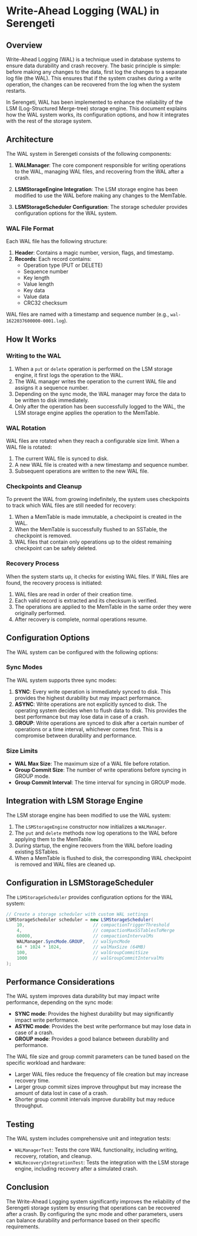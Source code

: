 # Write-Ahead Logging (WAL) in Serengeti

## Overview

Write-Ahead Logging (WAL) is a technique used in database systems to ensure data durability and crash recovery. The basic principle is simple: before making any changes to the data, first log the changes to a separate log file (the WAL). This ensures that if the system crashes during a write operation, the changes can be recovered from the log when the system restarts.

In Serengeti, WAL has been implemented to enhance the reliability of the LSM (Log-Structured Merge-tree) storage engine. This document explains how the WAL system works, its configuration options, and how it integrates with the rest of the storage system.

## Architecture

The WAL system in Serengeti consists of the following components:

1. **WALManager**: The core component responsible for writing operations to the WAL, managing WAL files, and recovering from the WAL after a crash.

2. **LSMStorageEngine Integration**: The LSM storage engine has been modified to use the WAL before making any changes to the MemTable.

3. **LSMStorageScheduler Configuration**: The storage scheduler provides configuration options for the WAL system.

### WAL File Format

Each WAL file has the following structure:

1. **Header**: Contains a magic number, version, flags, and timestamp.
2. **Records**: Each record contains:
   - Operation type (PUT or DELETE)
   - Sequence number
   - Key length
   - Value length
   - Key data
   - Value data
   - CRC32 checksum

WAL files are named with a timestamp and sequence number (e.g., `wal-1622037600000-0001.log`).

## How It Works

### Writing to the WAL

1. When a `put` or `delete` operation is performed on the LSM storage engine, it first logs the operation to the WAL.
2. The WAL manager writes the operation to the current WAL file and assigns it a sequence number.
3. Depending on the sync mode, the WAL manager may force the data to be written to disk immediately.
4. Only after the operation has been successfully logged to the WAL, the LSM storage engine applies the operation to the MemTable.

### WAL Rotation

WAL files are rotated when they reach a configurable size limit. When a WAL file is rotated:

1. The current WAL file is synced to disk.
2. A new WAL file is created with a new timestamp and sequence number.
3. Subsequent operations are written to the new WAL file.

### Checkpoints and Cleanup

To prevent the WAL from growing indefinitely, the system uses checkpoints to track which WAL files are still needed for recovery:

1. When a MemTable is made immutable, a checkpoint is created in the WAL.
2. When the MemTable is successfully flushed to an SSTable, the checkpoint is removed.
3. WAL files that contain only operations up to the oldest remaining checkpoint can be safely deleted.

### Recovery Process

When the system starts up, it checks for existing WAL files. If WAL files are found, the recovery process is initiated:

1. WAL files are read in order of their creation time.
2. Each valid record is extracted and its checksum is verified.
3. The operations are applied to the MemTable in the same order they were originally performed.
4. After recovery is complete, normal operations resume.

## Configuration Options

The WAL system can be configured with the following options:

### Sync Modes

The WAL system supports three sync modes:

1. **SYNC**: Every write operation is immediately synced to disk. This provides the highest durability but may impact performance.
2. **ASYNC**: Write operations are not explicitly synced to disk. The operating system decides when to flush data to disk. This provides the best performance but may lose data in case of a crash.
3. **GROUP**: Write operations are synced to disk after a certain number of operations or a time interval, whichever comes first. This is a compromise between durability and performance.

### Size Limits

- **WAL Max Size**: The maximum size of a WAL file before rotation.
- **Group Commit Size**: The number of write operations before syncing in GROUP mode.
- **Group Commit Interval**: The time interval for syncing in GROUP mode.

## Integration with LSM Storage Engine

The LSM storage engine has been modified to use the WAL system:

1. The `LSMStorageEngine` constructor now initializes a `WALManager`.
2. The `put` and `delete` methods now log operations to the WAL before applying them to the MemTable.
3. During startup, the engine recovers from the WAL before loading existing SSTables.
4. When a MemTable is flushed to disk, the corresponding WAL checkpoint is removed and WAL files are cleaned up.

## Configuration in LSMStorageScheduler

The `LSMStorageScheduler` provides configuration options for the WAL system:

```java
// Create a storage scheduler with custom WAL settings
LSMStorageScheduler scheduler = new LSMStorageScheduler(
    10,                          // compactionTriggerThreshold
    4,                           // compactionMaxSSTablesToMerge
    60000,                       // compactionIntervalMs
    WALManager.SyncMode.GROUP,   // walSyncMode
    64 * 1024 * 1024,            // walMaxSize (64MB)
    100,                         // walGroupCommitSize
    1000                         // walGroupCommitIntervalMs
);
```

## Performance Considerations

The WAL system improves data durability but may impact write performance, depending on the sync mode:

- **SYNC mode**: Provides the highest durability but may significantly impact write performance.
- **ASYNC mode**: Provides the best write performance but may lose data in case of a crash.
- **GROUP mode**: Provides a good balance between durability and performance.

The WAL file size and group commit parameters can be tuned based on the specific workload and hardware:

- Larger WAL files reduce the frequency of file creation but may increase recovery time.
- Larger group commit sizes improve throughput but may increase the amount of data lost in case of a crash.
- Shorter group commit intervals improve durability but may reduce throughput.

## Testing

The WAL system includes comprehensive unit and integration tests:

- `WALManagerTest`: Tests the core WAL functionality, including writing, recovery, rotation, and cleanup.
- `WALRecoveryIntegrationTest`: Tests the integration with the LSM storage engine, including recovery after a simulated crash.

## Conclusion

The Write-Ahead Logging system significantly improves the reliability of the Serengeti storage system by ensuring that operations can be recovered after a crash. By configuring the sync mode and other parameters, users can balance durability and performance based on their specific requirements.